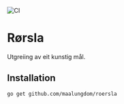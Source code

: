 ![CI](https://github.com/maalungdom/rørsla/actions/workflows/ci.yml/badge.svg)

# Rørsla

Utgreiing av eit kunstig mål.

## Installation

```bash
go get github.com/maalungdom/roersla
